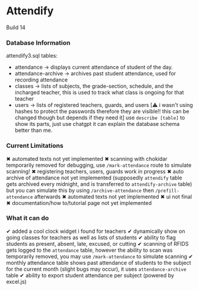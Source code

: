 # Attendify
Build 14

### Database Information
attendify3.sql
tables:
- attendance -> displays current attendance of student of the day.
- attendance-archive -> archives past student attendance, used for recording attendance
- classes -> lists of subjects, the grade-section, schedule, and the incharged teacher, this is used to track what class is ongoing for that teacher
- users -> lists of registered teachers, guards, and users [⚠ i wasn't using hashes to protect the passwords therefore they are visible!! this can be changed though but depends if they need it]
use `describe [table]` to show its parts, just use chatgpt it can explain the database schema better than me.

### Current Limitations
✖ automated texts not yet implemented
✖ scanning with chokidar temporarily removed for debugging, use `/mark-attendance` route to simulate scanning!
✖ registering teachers, users, guards work in progress
✖ auto archive of attendance not yet implemented (supposedly `attendify` table gets archived every midnight, and is transferred to `attendify-archive` table) but you can simulate this by using `/archive-attendance` then `/prefill-attendance` afterwards
✖ automated texts not yet implemented
✖ ui not final
✖ documentation/how to/tutorial page not yet implemented

### What it can do
✔ added a cool clock widget i found for teachers
✔ dynamically show on going classes for teachers as well as lists of students
✔ ability to flag students as present, absent, late, excused, or cutting
✔ scanning of RFIDS gets logged to the `attendance` table, however the ability to scan was temporarily removed, you may use `/mark-attendance` to simulate scanning
✔ monthly attendance table shows past attendance of students to the subject for the current month (slight bugs may occur), it uses `attendance-archive` table
✔ ability to export student attendance per subject (powered by excel.js)
